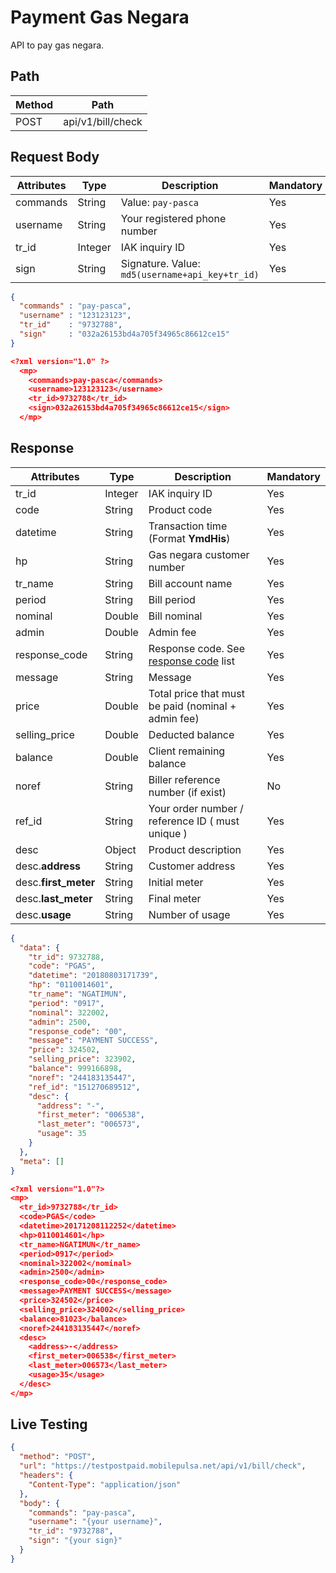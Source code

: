 # Payment Gas Negara

API to pay gas negara.

## Path

Method | Path 
---------|----------
 POST | api/v1/bill/check

## Request Body

<!-- title: Request Attributes -->
Attributes | Type | Description | Mandatory
---------|----------|---------|----------
commands | String | Value: `pay-pasca` | Yes
username | String | Your registered phone number | Yes
tr_id | Integer | IAK inquiry ID | Yes
sign | String | Signature. Value: `md5(username+api_key+tr_id)` | Yes

<!--
type: tab
title: JSON
-->

```json
{
  "commands" : "pay-pasca",
  "username" : "123123123", 
  "tr_id"    : "9732788",
  "sign"     : "032a26153bd4a705f34965c86612ce15"
}
```

<!--
type: tab
title: XML
-->

```json
<?xml version="1.0" ?>
  <mp>
    <commands>pay-pasca</commands>
    <username>123123123</username>
    <tr_id>9732788</tr_id>
    <sign>032a26153bd4a705f34965c86612ce15</sign>
  </mp>
```
<!-- type: tab-end -->

## Response

<!-- title: Response Attributes -->
Attributes | Type | Description | Mandatory
---------|----------|---------|----------
tr_id | Integer | IAK inquiry ID | Yes
code | String | Product code | Yes
datetime | String | Transaction time (Format **YmdHis**) | Yes 
hp | String | Gas negara customer number | Yes
tr_name | String | Bill account name | Yes
period | String | Bill period | Yes
nominal | Double | Bill nominal | Yes
admin | Double | Admin fee | Yes
response_code | String | Response code. See [response code](../../../response-code.md) list | Yes
message | String | Message | Yes
price | Double | Total price that must be paid (nominal + admin fee) | Yes
selling_price | Double | Deducted balance | Yes
balance | Double | Client remaining balance | Yes
noref | String | Biller reference number (if exist) | No
ref_id | String | Your order number / reference ID ( must unique ) | Yes
desc | Object | Product description | Yes
desc.**address** | String | Customer address | Yes
desc.**first_meter** | String | Initial meter | Yes
desc.**last_meter** | String | Final meter | Yes
desc.**usage** | String | Number of usage | Yes

<!--
type: tab
title: JSON
-->

```json
{
  "data": {
    "tr_id": 9732788,
    "code": "PGAS",
    "datetime": "20180803171739",
    "hp": "0110014601",
    "tr_name": "NGATIMUN",
    "period": "0917",
    "nominal": 322002,
    "admin": 2500,
    "response_code": "00",
    "message": "PAYMENT SUCCESS",
    "price": 324502,
    "selling_price": 323902,
    "balance": 999166898,
    "noref": "244183135447",
    "ref_id": "151270689512",
    "desc": {
      "address": "-",
      "first_meter": "006538",
      "last_meter": "006573",
      "usage": 35
    }
  },
  "meta": []
}
```

<!--
type: tab
title: XML
-->

```json
<?xml version="1.0"?>
<mp>
  <tr_id>9732788</tr_id>
  <code>PGAS</code>
  <datetime>20171208112252</datetime>
  <hp>0110014601</hp>
  <tr_name>NGATIMUN</tr_name>
  <period>0917</period>
  <nominal>322002</nominal>
  <admin>2500</admin>
  <response_code>00</response_code>
  <message>PAYMENT SUCCESS</message>
  <price>324502</price>
  <selling_price>324002</selling_price>
  <balance>81023</balance>
  <noref>244183135447</noref>
  <desc>
    <address>-</address>
    <first_meter>006538</first_meter>
    <last_meter>006573</last_meter>
    <usage>35</usage>
  </desc>
</mp>
```
<!-- type: tab-end -->

## Live Testing

```json http
{
  "method": "POST",
  "url": "https://testpostpaid.mobilepulsa.net/api/v1/bill/check",
  "headers": {
    "Content-Type": "application/json"
  },
  "body": {
    "commands": "pay-pasca",
    "username": "{your username}",
    "tr_id": "9732788",
    "sign": "{your sign}"
  }
}
```
